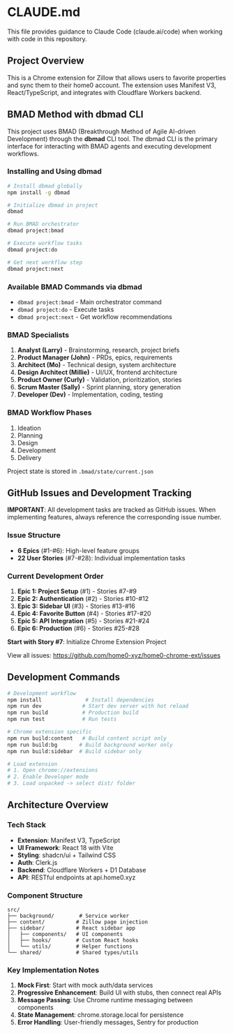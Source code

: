 # CLAUDE.md

This file provides guidance to Claude Code (claude.ai/code) when working with code in this repository.

## Project Overview

This is a Chrome extension for Zillow that allows users to favorite properties and sync them to their home0 account. The extension uses Manifest V3, React/TypeScript, and integrates with Cloudflare Workers backend.

## BMAD Method with dbmad CLI

This project uses BMAD (Breakthrough Method of Agile AI-driven Development) through the **dbmad** CLI tool. The dbmad CLI is the primary interface for interacting with BMAD agents and executing development workflows.

### Installing and Using dbmad
```bash
# Install dbmad globally
npm install -g dbmad

# Initialize dbmad in project
dbmad

# Run BMAD orchestrator
dbmad project:bmad

# Execute workflow tasks
dbmad project:do

# Get next workflow step
dbmad project:next
```

### Available BMAD Commands via dbmad
- `dbmad project:bmad` - Main orchestrator command
- `dbmad project:do` - Execute tasks
- `dbmad project:next` - Get workflow recommendations

### BMAD Specialists
1. **Analyst (Larry)** - Brainstorming, research, project briefs
2. **Product Manager (John)** - PRDs, epics, requirements
3. **Architect (Mo)** - Technical design, system architecture  
4. **Design Architect (Millie)** - UI/UX, frontend architecture
5. **Product Owner (Curly)** - Validation, prioritization, stories
6. **Scrum Master (Sally)** - Sprint planning, story generation
7. **Developer (Dev)** - Implementation, coding, testing

### BMAD Workflow Phases
1. Ideation
2. Planning
3. Design
4. Development
5. Delivery

Project state is stored in `.bmad/state/current.json`

## GitHub Issues and Development Tracking

**IMPORTANT**: All development tasks are tracked as GitHub issues. When implementing features, always reference the corresponding issue number.

### Issue Structure
- **6 Epics** (#1-#6): High-level feature groups
- **22 User Stories** (#7-#28): Individual implementation tasks

### Current Development Order
1. **Epic 1: Project Setup** (#1) - Stories #7-#9
2. **Epic 2: Authentication** (#2) - Stories #10-#12  
3. **Epic 3: Sidebar UI** (#3) - Stories #13-#16
4. **Epic 4: Favorite Button** (#4) - Stories #17-#20
5. **Epic 5: API Integration** (#5) - Stories #21-#24
6. **Epic 6: Production** (#6) - Stories #25-#28

**Start with Story #7**: Initialize Chrome Extension Project

View all issues: https://github.com/home0-xyz/home0-chrome-ext/issues

## Development Commands

```bash
# Development workflow
npm install              # Install dependencies
npm run dev             # Start dev server with hot reload
npm run build           # Production build
npm run test            # Run tests

# Chrome extension specific
npm run build:content   # Build content script only
npm run build:bg       # Build background worker only
npm run build:sidebar  # Build sidebar only

# Load extension
# 1. Open chrome://extensions
# 2. Enable Developer mode
# 3. Load unpacked -> select dist/ folder
```

## Architecture Overview

### Tech Stack
- **Extension**: Manifest V3, TypeScript
- **UI Framework**: React 18 with Vite
- **Styling**: shadcn/ui + Tailwind CSS
- **Auth**: Clerk.js
- **Backend**: Cloudflare Workers + D1 Database
- **API**: RESTful endpoints at api.home0.xyz

### Component Structure
```
src/
├── background/        # Service worker
├── content/          # Zillow page injection
├── sidebar/          # React sidebar app
│   ├── components/   # UI components
│   ├── hooks/        # Custom React hooks
│   └── utils/        # Helper functions
└── shared/           # Shared types/utils
```

### Key Implementation Notes
1. **Mock First**: Start with mock auth/data services
2. **Progressive Enhancement**: Build UI with stubs, then connect real APIs
3. **Message Passing**: Use Chrome runtime messaging between components
4. **State Management**: chrome.storage.local for persistence
5. **Error Handling**: User-friendly messages, Sentry for production